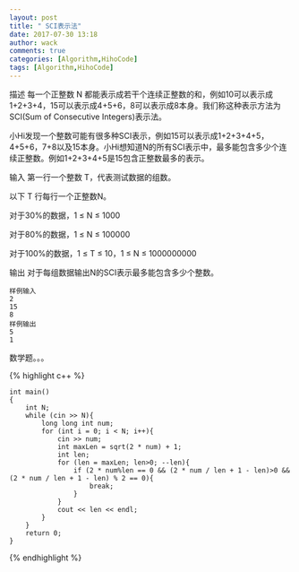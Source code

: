 ```yaml
---
layout: post
title: " SCI表示法"
date: 2017-07-30 13:18
author: wack
comments: true
categories: [Algorithm,HihoCode]
tags: [Algorithm,HihoCode]
---
```


描述
每一个正整数 N 都能表示成若干个连续正整数的和，例如10可以表示成1+2+3+4，15可以表示成4+5+6，8可以表示成8本身。我们称这种表示方法为SCI(Sum of Consecutive Integers)表示法。  

小Hi发现一个整数可能有很多种SCI表示，例如15可以表示成1+2+3+4+5，4+5+6，7+8以及15本身。小Hi想知道N的所有SCI表示中，最多能包含多少个连续正整数。例如1+2+3+4+5是15包含正整数最多的表示。

输入
第一行一个整数 T，代表测试数据的组数。  

以下 T 行每行一个正整数N。  

对于30%的数据，1 ≤ N ≤ 1000  

对于80%的数据，1 ≤ N ≤ 100000  

对于100%的数据，1 ≤ T ≤ 10，1 ≤ N ≤ 1000000000

输出
对于每组数据输出N的SCI表示最多能包含多少个整数。

	样例输入
	2  
	15  
	8
	样例输出
	5
	1

数学题。。。

{% highlight c++ %}

	int main()
	{
		int N;
		while (cin >> N){
			long long int num;
			for (int i = 0; i < N; i++){
				cin >> num;
				int maxLen = sqrt(2 * num) + 1;
				int len;
				for (len = maxLen; len>0; --len){
					if (2 * num%len == 0 && (2 * num / len + 1 - len)>0 && (2 * num / len + 1 - len) % 2 == 0){
						break;
					}
				}
				cout << len << endl;
			}		
		}
		return 0;
	}

{% endhighlight %}